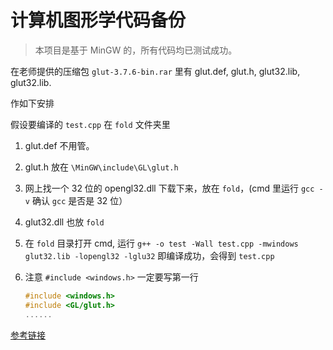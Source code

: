 # 计算机图形学代码备份

> 本项目是基于 MinGW 的，所有代码均已测试成功。

在老师提供的压缩包 `glut-3.7.6-bin.rar` 里有 glut.def, glut.h, glut32.lib, glut32.lib.

作如下安排

假设要编译的 `test.cpp` 在 `fold` 文件夹里

1. glut.def 不用管。

2. glut.h 放在 `\MinGW\include\GL\glut.h`

3. 网上找一个 32 位的 opengl32.dll 下载下来，放在 `fold`，(cmd 里运行 `gcc -v` 确认 `gcc` 是否是 32 位）

4. glut32.dll 也放 `fold`

5. 在 `fold` 目录打开 cmd, 运行 `g++ -o test -Wall test.cpp -mwindows glut32.lib -lopengl32 -lglu32` 即编译成功，会得到 `test.cpp`

6. 注意 `#include <windows.h>` 一定要写第一行

    ```cpp
    #include <windows.h>
    #include <GL/glut.h>
    ......
    ```

[参考链接](https://w3.cs.jmu.edu/bernstdh/Web/common/help/cpp_mingw-glut-setup.php)